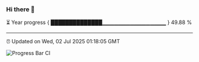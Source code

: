 ### Hi there 👋

⏳ Year progress { ██████████████▁▁▁▁▁▁▁▁▁▁▁▁▁▁▁▁ } 49.88 %

---

⏰ Updated on Wed, 02 Jul 2025 01:18:05 GMT

![Progress Bar CI](https://github.com/liununu/liununu/workflows/Progress%20Bar%20CI/badge.svg)
